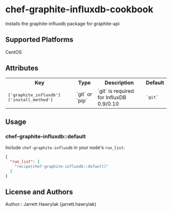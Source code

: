 # chef-graphite-influxdb-cookbook

Installs the graphite-influxdb package for graphite-api

## Supported Platforms

CentOS

## Attributes

<table>
  <tr>
    <th>Key</th>
    <th>Type</th>
    <th>Description</th>
    <th>Default</th>
  </tr>
  <tr>
    <td><tt>['graphite_influxdb']['install_method']</tt></td>
    <td>`git` or `pip`</td>
    <td>`git` is required for InfluxDB 0.9/0.10</td>
    <td><tt>`git`</tt></td>
  </tr>
</table>

## Usage

### chef-graphite-influxdb::default

Include `chef-graphite-influxdb` in your node's `run_list`:

```json
{
  "run_list": [
    "recipe[chef-graphite-influxdb::default]"
  ]
}
```

## License and Authors

Author:: Jarrett Hawrylak (jarrett.hawrylak)
